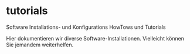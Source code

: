 # tutorials
Software Installations- und Konfigurations HowTows und Tutorials

Hier dokumentieren wir diverse Software-Installationen. Vielleicht können Sie jemandem weiterhelfen. 
